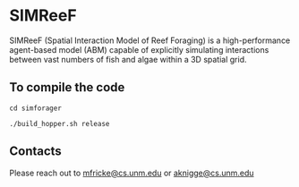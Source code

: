 # SIMReeF

SIMReeF (Spatial Interaction Model of Reef Foraging) is a high-performance agent-based model (ABM) capable of explicitly simulating interactions between vast numbers of fish and algae within a 3D spatial grid. 

## To compile the code
```
cd simforager

./build_hopper.sh release
```

## Contacts
Please reach out to mfricke@cs.unm.edu or aknigge@cs.unm.edu

